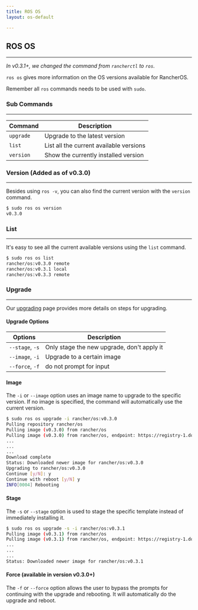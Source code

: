 ```yaml
---
title: ROS OS
layout: os-default

---
```


## ROS OS
---
_In v0.3.1+, we changed the command from `rancherctl` to `ros`._

`ros os` gives more information on the OS versions available for RancherOS. 

Remember all `ros` commands needs to be used with `sudo`. 

### Sub Commands
---
|Command | Description |
|--------|-------------|
|`upgrade` |	Upgrade to the latest version |
|`list`	|	List all the current available versions |
| `version` | Show the currently installed version|


### Version (Added as of v0.3.0)
---
Besides using `ros -v`, you can also find the current version with the `version` command. 

```bash
$ sudo ros os version
v0.3.0
```

### List
---
It's easy to see all the current available versions using the `list` command. 

```bash
$ sudo ros os list
rancher/os:v0.3.0 remote
rancher/os:v0.3.1 local
rancher/os:v0.3.3 remote
```

### Upgrade
---
Our [upgrading]({{site.baseurl}}/os/upgrading/) page provides more details on steps for upgrading.

#### Upgrade Options

|Options | Description |
|--------|-------------|
|`--stage`, `-s`	|Only stage the new upgrade, don't apply it|
|`--image`, `-i` 	|Upgrade to a certain image|
|  `--force`, `-f` |	do not prompt for input|


#### Image

The `-i` or `--image` option uses an image name to upgrade to the specific version. If no image is specified, the command will automatically use the current version.

```bash
$ sudo ros os upgrade -i rancher/os:v0.3.0    
Pulling repository rancher/os
Pulling image (v0.3.0) from rancher/os
Pulling image (v0.3.0) from rancher/os, endpoint: https://registry-1.docker.io/v1/
...
...
...
Download complete
Status: Downloaded newer image for rancher/os:v0.3.0
Upgrading to rancher/os:v0.3.0
Continue [y/N]: y
Continue with reboot [y/N] y
INFO[0004] Rebooting 
```

#### Stage

The `-s` or `--stage` option is used to stage the specific template instead of immediately installing it. 

```bash
$ sudo ros os upgrade -s -i rancher/os:v0.3.1
Pulling image (v0.3.1) from rancher/os
Pulling image (v0.3.1) from rancher/os, endpoint: https://registry-1.docker.io/v1/
...
...
...
Status: Downloaded newer image for rancher/os:v0.3.1
```


#### Force (available in version v0.3.0+)

The `-f` or `--force` option allows the user to bypass the prompts for continuing with the upgrade and rebooting. It will automatically do the upgrade and reboot.

<br>



